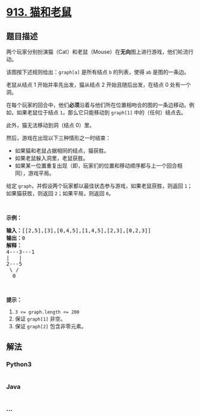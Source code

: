 # [913. 猫和老鼠](https://leetcode-cn.com/problems/cat-and-mouse)

## 题目描述
<!-- 这里写题目描述 -->
<p>两个玩家分别扮演猫（Cat）和老鼠（Mouse）在<strong>无向</strong>图上进行游戏，他们轮流行动。</p>

<p>该图按下述规则给出：<code>graph[a]</code>&nbsp;是所有结点 <code>b</code> 的列表，使得 <code>ab</code> 是图的一条边。</p>

<p>老鼠从结点 1 开始并率先出发，猫从结点 2 开始且随后出发，在结点 0 处有一个洞。</p>

<p>在每个玩家的回合中，他们<strong>必须</strong>沿着与他们所在位置相吻合的图的一条边移动。例如，如果老鼠位于结点 <code>1</code>，那么它只能移动到&nbsp;<code>graph[1]</code>&nbsp;中的（任何）结点去。</p>

<p>此外，猫无法移动到洞（结点 0）里。</p>

<p>然后，游戏在出现以下三种情形之一时结束：</p>

<ul>
	<li>如果猫和老鼠占据相同的结点，猫获胜。</li>
	<li>如果老鼠躲入洞里，老鼠获胜。</li>
	<li>如果某一位置重复出现（即，玩家们的位置和移动顺序都与上一个回合相同），游戏平局。</li>
</ul>

<p>给定&nbsp;<code>graph</code>，并假设两个玩家都以最佳状态参与游戏，如果老鼠获胜，则返回&nbsp;<code>1</code>；如果猫获胜，则返回 <code>2</code>；如果平局，则返回 <code>0</code>。</p>

<p>&nbsp;</p>

<ol>
</ol>

<p><strong>示例：</strong></p>

<pre><strong>输入：</strong>[[2,5],[3],[0,4,5],[1,4,5],[2,3],[0,2,3]]
<strong>输出：</strong>0
<strong>解释：</strong>
4---3---1
|&nbsp; &nbsp;|
2---5
&nbsp;\&nbsp;/
&nbsp; 0
</pre>

<p>&nbsp;</p>

<p><strong>提示：</strong></p>

<ol>
	<li><code>3 &lt;= graph.length &lt;= 200</code></li>
	<li>保证 <code>graph[1]</code>&nbsp;非空。</li>
	<li>保证&nbsp;<code>graph[2]</code>&nbsp;包含非零元素。</li>
</ol>



## 解法
<!-- 这里可写通用的实现逻辑 -->


### Python3
<!-- 这里可写当前语言的特殊实现逻辑 -->

```python

```

### Java
<!-- 这里可写当前语言的特殊实现逻辑 -->

```java

```

### ...
```

```

